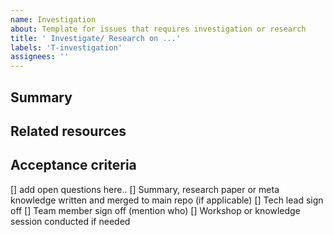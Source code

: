 ```yaml
---
name: Investigation
about: Template for issues that requires investigation or research 
title: ' Investigate/ Research on ...'
labels: 'T-investigation'
assignees: ''
---
```


## Summary
<!-- A clear and concise description of what should be investigated or researched. -->

## Related resources
<!-- List of additional resource that might be useful when doing research or investigation -->

## Acceptance criteria
<!-- Acceptance criteria in terms of investigation or research usually (but not only) should consist of:
- list of open questions that need to be answered 
- some summary, research paper or meta knowledge as an outcome of research or investigation
- at least two people sign off. One of them is the Tech lead second should be decided with team
- workshop or knowledge sharing session should be conducted to share outcomes
-->
[] add open questions here..
[] Summary, research paper or meta knowledge written and merged to main repo (if applicable)
[] Tech lead sign off
[] Team member sign off (mention who)
[] Workshop or knowledge session conducted if needed
